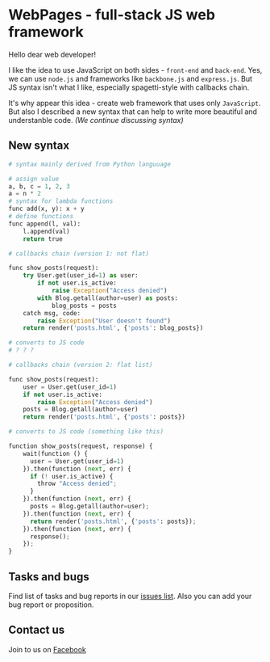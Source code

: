 WebPages - full-stack JS web framework
=====

Hello dear web developer!

I like the idea to use JavaScript on both sides - `front-end` and `back-end`. Yes, we can use `node.js` and frameworks like `backbone.js` and `express.js`. But JS syntax isn't what I like, especially spagetti-style with callbacks chain.

It's why appear this idea - create web framework that uses only `JavaScript`. But also I described a new syntax that can help to write more beautiful and understanble code. *(We continue discussing syntax)*


New syntax
-----

```python
# syntax mainly derived from Python languuage

# assign value
a, b, c = 1, 2, 3
a = n * 2
# syntax for lambda functions
func add(x, y): x + y
# define functions
func append(l, val):
    l.append(val)
    return true
```

```python
# callbacks chain (version 1: not flat)

func show_posts(request):
    try User.get(user_id=1) as user:
        if not user.is_active:
            raise Exception("Access denied")
        with Blog.getall(author=user) as posts:
            blog_posts = posts
    catch msg, code:
        raise Exception("User doesn't found")
    return render('posts.html', {'posts': blog_posts})

# converts to JS code
# ? ? ?
```

```python
# callbacks chain (version 2: flat list)

func show_posts(request):
    user = User.get(user_id=1)
    if not user.is_active:
        raise Exception("Access denied")
    posts = Blog.getall(author=user)
    return render('posts.html', {'posts': posts})

# converts to JS code (something like this)

function show_posts(request, response) {
    wait(function () {
      user = User.get(user_id=1)
    }).then(function (next, err) {
      if (! user.is_active) {
        throw "Access denied";
      }
    }).then(function (next, err) {
      posts = Blog.getall(author=user);
    }).then(function (next, err) {
      return render('posts.html', {'posts': posts});
    }).then(function (next, err) {
      response();
    });
}
```




Tasks and bugs
-----

Find list of tasks and bug reports in our [issues list](/webpages/webpages/issues). Also you can add your bug report or proposition.


Contact us
-----

Join to us on [Facebook](https://www.facebook.com/WebPagesFramework)
